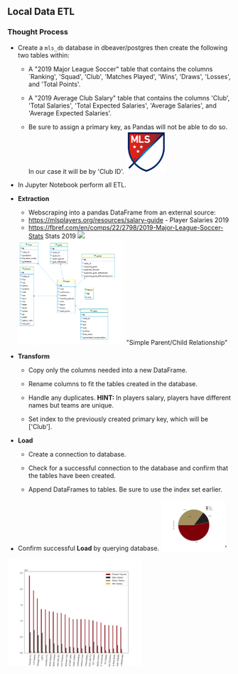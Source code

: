                                                                   

## Local Data ETL
                                                                        
### Thought Process

* Create a `mls_db` database in dbeaver/postgres then create the following two tables within:      

  * A "2019 Major League Soccer" table that contains the columns `Ranking', 'Squad', 'Club', 'Matches Played', 'Wins', 'Draws', 'Losses', and 'Total Points'.

  * A "2019 Average Club Salary" table that contains the columns 'Club',  'Total Salaries', 'Total Expected Salaries', 'Average Salaries', and 'Average Expected Salaries'.
                                                             
  * Be sure to assign a primary key, as Pandas will not be able to do so. In our case it will be by 'Club ID'. 
                                                                  <img src="images/mls_crest.png" width="20%"> 

* In Jupyter Notebook perform all ETL.

* **Extraction**

  * Webscraping into a pandas DataFrame from an external source:
  * https://mlsplayers.org/resources/salary-guide - Player Salaries 2019
  * https://fbref.com/en/comps/22/2798/2019-Major-League-Soccer-Stats Stats 2019 <img src="SUBMISSIONS/ETL-CHALLENGE/images/mls_imperial.jpg" width="40%">

   <img src="images/ERD.png" width="50%">
   "Simple Parent/Child Relationship"

* **Transform**

  * Copy only the columns needed into a new DataFrame.

  * Rename columns to fit the tables created in the database.

  * Handle any duplicates. **HINT:** In players salary, players have different names but teams are unique.

  * Set index to the previously created primary key, which will be ['Club'].

* **Load**                                                                                               

  * Create a connection to database.

  * Check for a successful connection to the database and confirm that the tables have been created.

  * Append DataFrames to tables. Be sure to use the index set earlier.
  
* Confirm successful **Load** by querying database. <img src="reports/figures/united.png" width="30%">'

<img src="reports/figures/Salary.png" width="60%">       
